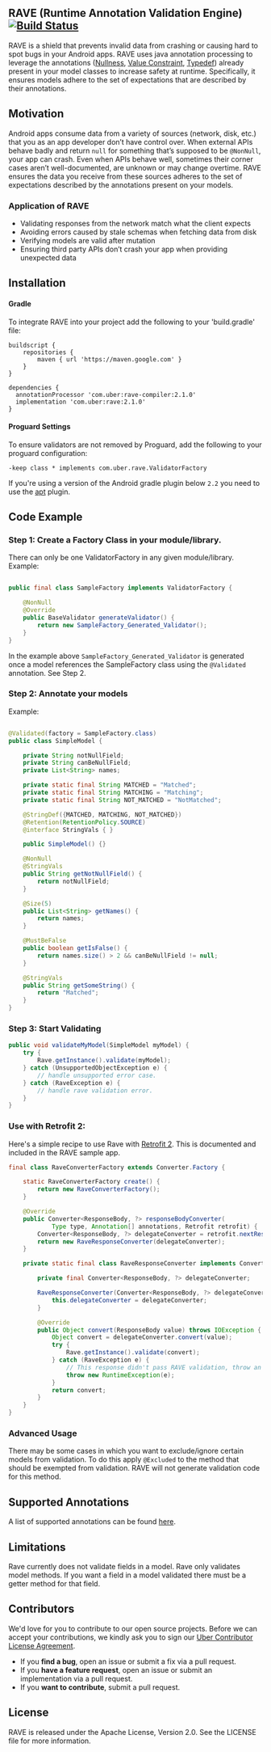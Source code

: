 ## RAVE (Runtime Annotation Validation Engine) [![Build Status](https://travis-ci.org/uber-common/rave.svg?branch=master)](https://travis-ci.org/uber-common/rave)

RAVE is a shield that prevents invalid data from crashing or causing hard to spot bugs in your Android apps. RAVE uses java annotation processing to leverage the annotations ([Nullness](https://developer.android.com/studio/write/annotations.html#adding-nullness), [Value Constraint](https://developer.android.com/studio/write/annotations.html#value-constraint), [Typedef](https://developer.android.com/studio/write/annotations.html#enum-annotations)) already present in your model classes to increase safety at runtime. Specifically, it ensures models adhere to the set of expectations that are described by their annotations.


## Motivation

Android apps consume data from a variety of sources (network, disk, etc.) that you as an app developer don’t have control over. When external APIs behave badly and return `null` for something that’s supposed to be `@NonNull`, your app can crash. Even when APIs behave well, sometimes their corner cases aren’t well-documented, are unknown or may change overtime. RAVE ensures the data you receive from these sources adheres to the set of expectations described by the annotations present on your models.

### Application of RAVE
* Validating responses from the network match what the client expects
* Avoiding errors caused by stale schemas when fetching data from disk
* Verifying models are valid after mutation
* Ensuring third party APIs don’t crash your app when providing unexpected data

## Installation
#### Gradle
To integrate RAVE into your project add the following to your 'build.gradle' file:

```
buildscript {
    repositories {
        maven { url 'https://maven.google.com' }
    }
}

dependencies {
  annotationProcessor 'com.uber:rave-compiler:2.1.0'
  implementation 'com.uber:rave:2.1.0'
}
```
#### Proguard Settings
To ensure validators are not removed by Proguard, add the following to your proguard configuration:
```
-keep class * implements com.uber.rave.ValidatorFactory
```

If you're using a version of the Android gradle plugin below `2.2` you need to use the [apt](https://bitbucket.org/hvisser/android-apt) plugin.

## Code Example

### Step 1: Create a Factory Class in your module/library.
There can only be one ValidatorFactory in any given module/library.
Example:

```java

public final class SampleFactory implements ValidatorFactory {

    @NonNull
    @Override
    public BaseValidator generateValidator() {
        return new SampleFactory_Generated_Validator();
    }
}

```

In the example above ```SampleFactory_Generated_Validator``` is generated once a model references the SampleFactory class using the ```@Validated``` annotation. See Step 2.

### Step 2: Annotate your models

Example:

```java

@Validated(factory = SampleFactory.class)
public class SimpleModel {

    private String notNullField;
    private String canBeNullField;
    private List<String> names;

    private static final String MATCHED = "Matched";
    private static final String MATCHING = "Matching";
    private static final String NOT_MATCHED = "NotMatched";

    @StringDef({MATCHED, MATCHING, NOT_MATCHED})
    @Retention(RetentionPolicy.SOURCE)
    @interface StringVals { }

    public SimpleModel() {}

    @NonNull
    @StringVals
    public String getNotNullField() {
        return notNullField;
    }

    @Size(5)
    public List<String> getNames() {
        return names;
    }

    @MustBeFalse
    public boolean getIsFalse() {
        return names.size() > 2 && canBeNullField != null;
    }

    @StringVals
    public String getSomeString() {
        return "Matched";
    }
}

```

### Step 3: Start Validating

```java
public void validateMyModel(SimpleModel myModel) {
    try {
        Rave.getInstance().validate(myModel);
    } catch (UnsupportedObjectException e) {
        // handle unsupported error case.
    } catch (RaveException e) {
        // handle rave validation error.
    }
}

```

### Use with Retrofit 2:
Here's a simple recipe to use Rave with [Retrofit 2](https://github.com/square/retrofit). This is documented and included in the RAVE sample app.

```java
final class RaveConverterFactory extends Converter.Factory {

    static RaveConverterFactory create() {
        return new RaveConverterFactory();
    }

    @Override
    public Converter<ResponseBody, ?> responseBodyConverter(
            Type type, Annotation[] annotations, Retrofit retrofit) {
        Converter<ResponseBody, ?> delegateConverter = retrofit.nextResponseBodyConverter(this, type, annotations);
        return new RaveResponseConverter(delegateConverter);
    }

    private static final class RaveResponseConverter implements Converter<ResponseBody, Object> {

        private final Converter<ResponseBody, ?> delegateConverter;

        RaveResponseConverter(Converter<ResponseBody, ?> delegateConverter) {
            this.delegateConverter = delegateConverter;
        }

        @Override
        public Object convert(ResponseBody value) throws IOException {
            Object convert = delegateConverter.convert(value);
            try {
                Rave.getInstance().validate(convert);
            } catch (RaveException e) {
                // This response didn't pass RAVE validation, throw an exception.
                throw new RuntimeException(e);
            }
            return convert;
        }
    }
}

```

### Advanced Usage
There may be some cases in which you want to exclude/ignore certain models from validation. To do this apply `@Excluded` to  the method that should be exempted from validation. RAVE will not generate validation code for this method.

## Supported Annotations

A list of supported annotations can be found [here](https://github.com/uber-common/rave/blob/master/rave-compiler/src/main/java/com/uber/rave/compiler/CompilerUtils.java#L54).

## Limitations

Rave currently does not validate fields in a model. Rave only validates model methods. If you want a field in a model validated there must be a getter method for that field.

## Contributors

We'd love for you to contribute to our open source projects. Before we can accept your contributions, we kindly ask you to sign our [Uber Contributor License Agreement](https://docs.google.com/a/uber.com/forms/d/1pAwS_-dA1KhPlfxzYLBqK6rsSWwRwH95OCCZrcsY5rk/viewform).

- If you **find a bug**, open an issue or submit a fix via a pull request.
- If you **have a feature request**, open an issue or submit an implementation via a pull request.
- If you **want to contribute**, submit a pull request.


## License
RAVE is released under the Apache License, Version 2.0. See the LICENSE file for more information.
